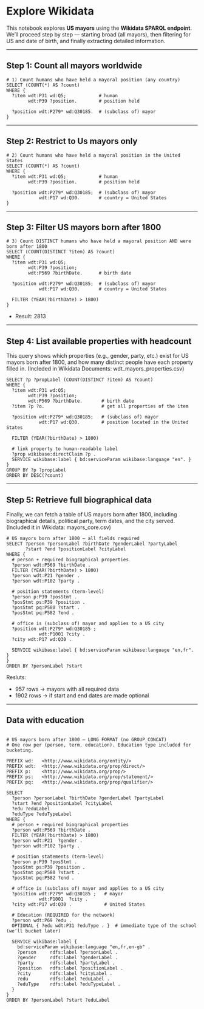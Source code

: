 # Explore Wikidata

This notebook explores **US mayors** using the **Wikidata SPARQL endpoint**.  
We’ll proceed step by step — starting broad (all mayors), then filtering for US and date of birth, and finally extracting detailed information.

---

## Step 1: Count all mayors worldwide
```sparql
# 1) Count humans who have held a mayoral position (any country)
SELECT (COUNT(*) AS ?count)
WHERE {
  ?item wdt:P31 wd:Q5;            # human
        wdt:P39 ?position.        # position held

  ?position wdt:P279* wd:Q30185.  # (subclass of) mayor
}
```
--- 
## Step 2: Restrict to Us mayors only
```sparql
# 2) Count humans who have held a mayoral position in the United States
SELECT (COUNT(*) AS ?count)
WHERE {
  ?item wdt:P31 wd:Q5;            # human
        wdt:P39 ?position.        # position held

  ?position wdt:P279* wd:Q30185;  # (subclass of) mayor
            wdt:P17 wd:Q30.       # country = United States
}
```
---
## Step 3: Filter US mayors born after 1800
```sparql
# 3) Count DISTINCT humans who have held a mayoral position AND were born after 1800
SELECT (COUNT(DISTINCT ?item) AS ?count)
WHERE {
  ?item wdt:P31 wd:Q5;
        wdt:P39 ?position;
        wdt:P569 ?birthDate.      # birth date

  ?position wdt:P279* wd:Q30185;  # (subclass of) mayor
            wdt:P17 wd:Q30.       # country = United States
  
  FILTER (YEAR(?birthDate) > 1800)
}
```
- Result: 2813
--- 
## Step 4: List available properties with headcount
This query shows which properties (e.g., gender, party, etc.) exist for US mayors born after 1800,
and how many distinct people have each property filled in.
(Incleded in Wikidata Documents: wdt_mayors_properties.csv)
```sparql
SELECT ?p ?propLabel (COUNT(DISTINCT ?item) AS ?count)
WHERE {
  ?item wdt:P31 wd:Q5;
        wdt:P39 ?position;
        wdt:P569 ?birthDate.       # birth date
  ?item ?p ?o.                     # get all properties of the item

  ?position wdt:P279* wd:Q30185;   # (subclass of) mayor
            wdt:P17 wd:Q30.        # position located in the United States

  FILTER (YEAR(?birthDate) > 1800)

  # link property to human-readable label
  ?prop wikibase:directClaim ?p .
  SERVICE wikibase:label { bd:serviceParam wikibase:language "en". }
}
GROUP BY ?p ?propLabel
ORDER BY DESC(?count)

```
--- 
## Step 5: Retrieve full biographical data
Finally, we can fetch a table of US mayors born after 1800,
including biographical details, political party, term dates, and the city served.
(Included it in Wikidata: mayors_core.csv)
```sparql
# US mayors born after 1800 — all fields required
SELECT ?person ?personLabel ?birthDate ?genderLabel ?partyLabel
       ?start ?end ?positionLabel ?cityLabel
WHERE {
  # person + required biographical properties
  ?person wdt:P569 ?birthDate .
  FILTER (YEAR(?birthDate) > 1800)
  ?person wdt:P21 ?gender .
  ?person wdt:P102 ?party .

  # position statements (term-level)
  ?person p:P39 ?posStmt .
  ?posStmt ps:P39 ?position .
  ?posStmt pq:P580 ?start .
  ?posStmt pq:P582 ?end .

  # office is (subclass of) mayor and applies to a US city
  ?position wdt:P279* wd:Q30185 ;
            wdt:P1001 ?city .
  ?city wdt:P17 wd:Q30 .

  SERVICE wikibase:label { bd:serviceParam wikibase:language "en,fr". }
}
ORDER BY ?personLabel ?start
```
Resluts:
- 957 rows → mayors with all required data
- 1902 rows → if start and end dates are made optional

--- 
## Data with education
```sparql

# US mayors born after 1800 — LONG FORMAT (no GROUP_CONCAT)
# One row per (person, term, education). Education type included for bucketing.

PREFIX wd:   <http://www.wikidata.org/entity/>
PREFIX wdt:  <http://www.wikidata.org/prop/direct/>
PREFIX p:    <http://www.wikidata.org/prop/>
PREFIX ps:   <http://www.wikidata.org/prop/statement/>
PREFIX pq:   <http://www.wikidata.org/prop/qualifier/>

SELECT
  ?person ?personLabel ?birthDate ?genderLabel ?partyLabel
  ?start ?end ?positionLabel ?cityLabel
  ?edu ?eduLabel
  ?eduType ?eduTypeLabel
WHERE {
  # person + required biographical properties
  ?person wdt:P569 ?birthDate .
  FILTER (YEAR(?birthDate) > 1800)
  ?person wdt:P21  ?gender .
  ?person wdt:P102 ?party .

  # position statements (term-level)
  ?person p:P39 ?posStmt .
  ?posStmt ps:P39 ?position .
  ?posStmt pq:P580 ?start .
  ?posStmt pq:P582 ?end .

  # office is (subclass of) mayor and applies to a US city
  ?position wdt:P279* wd:Q30185 ;   # mayor
            wdt:P1001  ?city .
  ?city wdt:P17 wd:Q30 .            # United States

  # Education (REQUIRED for the network)
  ?person wdt:P69 ?edu .
  OPTIONAL { ?edu wdt:P31 ?eduType . }  # immediate type of the school (we’ll bucket later)

  SERVICE wikibase:label {
    bd:serviceParam wikibase:language "en,fr,en-gb" .
    ?person     rdfs:label ?personLabel .
    ?gender     rdfs:label ?genderLabel .
    ?party      rdfs:label ?partyLabel .
    ?position   rdfs:label ?positionLabel .
    ?city       rdfs:label ?cityLabel .
    ?edu        rdfs:label ?eduLabel .
    ?eduType    rdfs:label ?eduTypeLabel .
  }
}
ORDER BY ?personLabel ?start ?eduLabel
```



